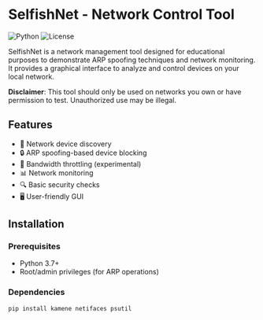 # SelfishNet - Network Control Tool

![Python](https://img.shields.io/badge/Python-3.7%2B-blue)
![License](https://img.shields.io/badge/License-MIT-green)

SelfishNet is a network management tool designed for educational purposes to demonstrate ARP spoofing techniques and network monitoring. It provides a graphical interface to analyze and control devices on your local network.

**Disclaimer**: This tool should only be used on networks you own or have permission to test. Unauthorized use may be illegal.

## Features

- 📡 Network device discovery
- 🔒 ARP spoofing-based device blocking
- 🚦 Bandwidth throttling (experimental)
- 📊 Network monitoring
- 🔍 Basic security checks
- 🖥️ User-friendly GUI

## Installation

### Prerequisites
- Python 3.7+
- Root/admin privileges (for ARP operations)

### Dependencies
```bash
pip install kamene netifaces psutil
